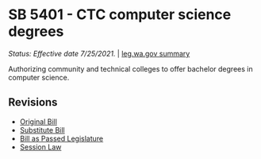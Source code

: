 # SB 5401 - CTC computer science degrees
*Status: Effective date 7/25/2021.* | [leg.wa.gov summary](https://app.leg.wa.gov/billsummary?BillNumber=5401&Year=2021)

Authorizing community and technical colleges to offer bachelor degrees in computer science.

## Revisions
* [Original Bill](1/)
* [Substitute Bill](S/)
* [Bill as Passed Legislature](S.PL/)
* [Session Law](S.SL/)